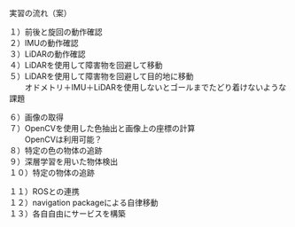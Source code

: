 実習の流れ（案）  

１）前後と旋回の動作確認  
２）IMUの動作確認  
３）LiDARの動作確認  
４）LiDARを使用して障害物を回避して移動  
５）LiDARを使用して障害物を回避して目的地に移動  
　　オドメトリ＋IMU＋LiDARを使用しないとゴールまでたどり着けないような課題  

６）画像の取得  
７）OpenCVを使用した色抽出と画像上の座標の計算  
　　OpenCVは利用可能？  
８）特定の色の物体の追跡  
９）深層学習を用いた物体検出  
１０）特定の物体の追跡  

１１）ROSとの連携  
１２）navigation packageによる自律移動  
１３）各自自由にサービスを構築  
